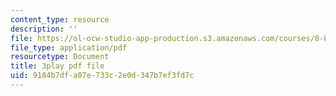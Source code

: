 ```yaml
---
content_type: resource
description: ''
file: https://ol-ocw-studio-app-production.s3.amazonaws.com/courses/8-821-string-theory-and-holographic-duality-fall-2014/9184b7dfa07e733c2e0d347b7ef3fd7c_nW4vp_upvmE.pdf
file_type: application/pdf
resourcetype: Document
title: 3play pdf file
uid: 9184b7df-a07e-733c-2e0d-347b7ef3fd7c
---
```

